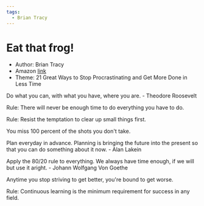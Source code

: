 ```yaml
---
tags:
  - Brian Tracy
---
```


# Eat that frog!

- Author: Brian Tracy
- Amazon [link](https://a.co/d/3Glr2VC)
- Theme: 21 Great Ways to Stop Procrastinating and Get More Done in Less Time

Do what you can, with what you have, where you are. - Theodore Roosevelt

Rule: There will never be enough time to do everything you have to do.

Rule: Resist the temptation to clear up small things first.

You miss 100 percent of the shots you don't take.

Plan everyday in advance. Planning is bringing the future into the present so that you can do something about it now. - Alan Lakein

Apply the 80/20 rule to everything. We always have time enough, if we will but use it aright. - Johann Wolfgang Von Goethe

Anytime you stop striving to get better, you're bound to get worse.

Rule: Continuous learning is the minimum requirement for success in any field.
